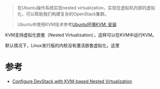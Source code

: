 > 在Ubuntu操作系统实现nested virtualization，实现在虚拟机内部的虚拟化，可以帮助我们构建复杂的OpenStack集群。

> Ubuntu中使用KVM技术参考[Ubuntu环境KVM: 安装](../kvm_on_ubuntu/installation)

KVM支持虚拟化嵌套（Nested Virtualization），这样可以在KVM中运行KVM。

默认情况下，Linux发行版的内核没有激活嵌套虚拟化，这里


# 参考

* [Configure DevStack with KVM-based Nested Virtualization](https://docs.openstack.org/devstack/latest/guides/devstack-with-nested-kvm.html)